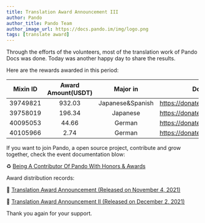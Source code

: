 ```yaml
---
title: Translation Award Announcement III
author: Pando
author_title: Pando Team
author_image_url: https://docs.pando.im/img/logo.png
tags: [translate award]
---
```


Through the efforts of the volunteers, most of the translation work of Pando Docs was done. Today was another happy day to share the results.

Here are the rewards awarded in this period:

| Mixin ID | Award Amount(USDT) | Major in           | Donate cafe                      |
| :------: | :----------------: | :----------------: | -------------------------------- |
| 39749821 |       932.03       | Japanese&Spanish | https://donate.cafe/Yancyan55888 |
| 39758019 |       196.34       |     Japanese     | https://donate.cafe/nemofi       |
| 40095053 |       44.66        |      German      | https://donate.cafe/merryjerry   |
| 40105966 |        2.74        |      German      | https://donate.cafe/CIsan        |

If you want to join Pando, a open source project, contribute and grow together, check the event documentation blow: 

♻️ [Being A Contributor Of Pando With Honors & Awards](https://docs.pando.im/blog/2021/10/21/translate)

Award distribution records: 

📌 [Translation Award Announcement (Released on November 4, 2021)](https://docs.pando.im/blog/2021/11/04/translate-award)

📌 [Translation Award Announcement II (Released on December 2, 2021)](https://docs.pando.im/blog/2021/12/03/translate-award-2)



Thank you again for your support.